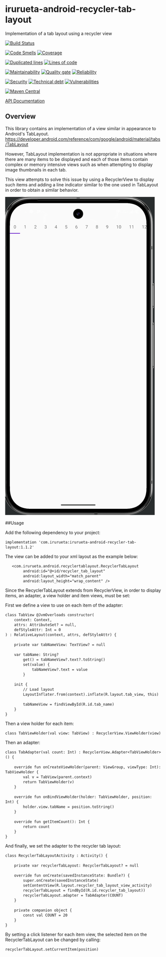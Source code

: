 # irurueta-android-recycler-tab-layout
Implementation of a tab layout using a recycler view

[![Build Status](https://github.com/albertoirurueta/irurueta-android-recycler-tab-layout/actions/workflows/main.yml/badge.svg)](https://github.com/albertoirurueta/irurueta-android-recycler-tab-layout/actions)

[![Code Smells](https://sonarcloud.io/api/project_badges/measure?project=albertoirurueta_irurueta-android-recycler-tab-layout&metric=code_smells)](https://sonarcloud.io/dashboard?id=albertoirurueta_irurueta-android-recycler-tab-layout)
[![Coverage](https://sonarcloud.io/api/project_badges/measure?project=albertoirurueta_irurueta-android-recycler-tab-layout&metric=coverage)](https://sonarcloud.io/dashboard?id=albertoirurueta_irurueta-android-recycler-tab-layout)

[![Duplicated lines](https://sonarcloud.io/api/project_badges/measure?project=albertoirurueta_irurueta-android-recycler-tab-layout&metric=duplicated_lines_density)](https://sonarcloud.io/dashboard?id=albertoirurueta_irurueta-android-recycler-tab-layout)
[![Lines of code](https://sonarcloud.io/api/project_badges/measure?project=albertoirurueta_irurueta-android-recycler-tab-layout&metric=ncloc)](https://sonarcloud.io/dashboard?id=albertoirurueta_irurueta-android-recycler-tab-layout)

[![Maintainability](https://sonarcloud.io/api/project_badges/measure?project=albertoirurueta_irurueta-android-recycler-tab-layout&metric=sqale_rating)](https://sonarcloud.io/dashboard?id=albertoirurueta_irurueta-android-recycler-tab-layout)
[![Quality gate](https://sonarcloud.io/api/project_badges/measure?project=albertoirurueta_irurueta-android-recycler-tab-layout&metric=alert_status)](https://sonarcloud.io/dashboard?id=albertoirurueta_irurueta-android-recycler-tab-layout)
[![Reliability](https://sonarcloud.io/api/project_badges/measure?project=albertoirurueta_irurueta-android-recycler-tab-layout&metric=reliability_rating)](https://sonarcloud.io/dashboard?id=albertoirurueta_irurueta-android-recycler-tab-layout)

[![Security](https://sonarcloud.io/api/project_badges/measure?project=albertoirurueta_irurueta-android-recycler-tab-layout&metric=security_rating)](https://sonarcloud.io/dashboard?id=albertoirurueta_irurueta-android-recycler-tab-layout)
[![Technical debt](https://sonarcloud.io/api/project_badges/measure?project=albertoirurueta_irurueta-android-recycler-tab-layout&metric=sqale_index)](https://sonarcloud.io/dashboard?id=albertoirurueta_irurueta-android-recycler-tab-layout)
[![Vulnerabilities](https://sonarcloud.io/api/project_badges/measure?project=albertoirurueta_irurueta-android-recycler-tab-layout&metric=vulnerabilities)](https://sonarcloud.io/dashboard?id=albertoirurueta_irurueta-android-recycler-tab-layout)

[![Maven Central](https://maven-badges.herokuapp.com/maven-central/com.irurueta/irurueta-android-recycler-tab-layout/badge.svg)](https://search.maven.org/artifact/com.irurueta/irurueta-android-recycler-tab-layout/1.0.0/aar)

[API Documentation](http://albertoirurueta.github.io/irurueta-android-recycler-tab-layout)

## Overview

This library contains an implementation of a view similar in appearance to Android's TabLayout.
https://developer.android.com/reference/com/google/android/material/tabs/TabLayout

However, TabLayout implementation is not appropriate in situations where there are many items to be
displayed and each of those items contain complex or memory intensive views such as when attempting
to display image thumbnails in each tab.

This view attempts to solve this issue by using a RecyclerView to display such items and adding a
line indicator similar to the one used in TabLayout in order to obtain a similar behavior.

![Demo](docs/video.gif)

##Usage

Add the following dependency to your project:

```
implementation 'com.irurueta:irurueta-android-recycler-tab-layout:1.1.2'
```

The view can be added to your xml layout as the example below:

```
   <com.irurueta.android.recyclertablayout.RecyclerTabLayout
        android:id="@+id/recycler_tab_layout"
        android:layout_width="match_parent"
        android:layout_height="wrap_content" />
```

Since the RecyclerTabLayout extends from RecyclerView,
in order to display items, an adapter, a view holder and item views, must be set:

First we define a view to use on each item of the adapter:
```
class TabView @JvmOverloads constructor(
    context: Context,
    attrs: AttributeSet? = null,
    defStyleAttr: Int = 0
) : RelativeLayout(context, attrs, defStyleAttr) {

    private var tabNameView: TextView? = null

    var tabName: String?
        get() = tabNameView?.text?.toString()
        set(value) {
            tabNameView?.text = value
        }

    init {
        // Load layout
        LayoutInflater.from(context).inflate(R.layout.tab_view, this)

        tabNameView = findViewById(R.id.tab_name)
    }
}
```

Then a view holder for each item:
```
class TabViewHolder(val view: TabView) : RecyclerView.ViewHolder(view)
```

Then an adapter:
```
class TabAdapter(val count: Int) : RecyclerView.Adapter<TabViewHolder>() {

    override fun onCreateViewHolder(parent: ViewGroup, viewType: Int): TabViewHolder {
        val v = TabView(parent.context)
        return TabViewHolder(v)
    }

    override fun onBindViewHolder(holder: TabViewHolder, position: Int) {
        holder.view.tabName = position.toString()
    }

    override fun getItemCount(): Int {
        return count
    }
}
```

And finally, we set the adapter to the recycler tab layout:
```
class RecyclerTabLayoutActivity : Activity() {

    private var recyclerTabLayout: RecyclerTabLayout? = null

    override fun onCreate(savedInstanceState: Bundle?) {
        super.onCreate(savedInstanceState)
        setContentView(R.layout.recycler_tab_layout_view_activity)
        recyclerTabLayout = findById(R.id.recycler_tab_layout))
        recyclerTabLayout.adapter = TabAdapter(COUNT)
    }
    
    private companion object {
        const val COUNT = 20
    }    
}

```

By setting a click listener for each item view, the selected item on the RecyclerTabLayout can be
changed by calling:
```
recyclerTabLayout.setCurrentItem(position)
```